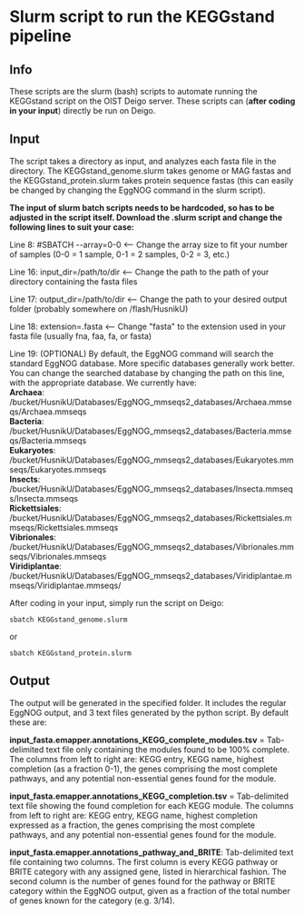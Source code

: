 # Slurm script to run the KEGGstand pipeline
## Info
These scripts are the slurm (bash) scripts to automate running the KEGGstand script on the OIST Deigo server. These scripts can (**after coding in your input**) directly be run on Deigo.

## Input
The script takes a directory as input, and analyzes each fasta file in the directory. The KEGGstand_genome.slurm takes genome or MAG fastas and the KEGGstand_protein.slurm takes protein
sequence fastas (this can easily be changed by changing the EggNOG command in the slurm script).

**The input of slurm batch scripts needs to be hardcoded, so has to be adjusted in the script itself.
Download the .slurm script and change the following lines to suit your case:**

Line 8: #SBATCH --array=0-0 <-- Change the array size to fit your number of samples (0-0 = 1 sample, 0-1 = 2 samples, 0-2 = 3, etc.)

Line 16: input_dir=/path/to/dir <-- Change the path to the path of your directory containing the fasta files  

Line 17: output_dir=/path/to/dir <-- Change the path to your desired output folder (probably somewhere on /flash/HusnikU)  

Line 18: extension=.fasta <-- Change "fasta" to the extension used in your fasta file (usually fna, faa, fa, or fasta)  

Line 19: (OPTIONAL) By default, the EggNOG command will search the standard EggNOG database. More specific databases generally work better. You can change the searched database by changing
the path on this line, with the appropriate database. We currently have:  
**Archaea**: /bucket/HusnikU/Databases/EggNOG_mmseqs2_databases/Archaea.mmseqs/Archaea.mmseqs  
**Bacteria**: /bucket/HusnikU/Databases/EggNOG_mmseqs2_databases/Bacteria.mmseqs/Bacteria.mmseqs  
**Eukaryotes**: /bucket/HusnikU/Databases/EggNOG_mmseqs2_databases/Eukaryotes.mmseqs/Eukaryotes.mmseqs  
**Insects**:  /bucket/HusnikU/Databases/EggNOG_mmseqs2_databases/Insecta.mmseqs/Insecta.mmseqs  
**Rickettsiales**: /bucket/HusnikU/Databases/EggNOG_mmseqs2_databases/Rickettsiales.mmseqs/Rickettsiales.mmseqs  
**Vibrionales**: /bucket/HusnikU/Databases/EggNOG_mmseqs2_databases/Vibrionales.mmseqs/Vibrionales.mmseqs  
**Viridiplantae**: /bucket/HusnikU/Databases/EggNOG_mmseqs2_databases/Viridiplantae.mmseqs/Viridiplantae.mmseqs/

After coding in your input, simply run the script on Deigo:
```
sbatch KEGGstand_genome.slurm
```
or 
```
sbatch KEGGstand_protein.slurm
```
## Output
The output will be generated in the specified folder. It includes the regular EggNOG output, and 3 text files generated by 
the python script. By default these are:

**input_fasta.emapper.annotations_KEGG_complete_modules.tsv** = Tab-delimited text file only containing the modules found to be 
100% complete. The columns from left to right are: KEGG entry, KEGG name, highest completion (as a fraction 0-1), the genes comprising the most complete pathways, and any potential non-essential genes found for the module.  

**input_fasta.emapper.annotations_KEGG_completion.tsv** = Tab-delimited text file showing the found completion for each KEGG
module. The columns from left to right are: KEGG entry, KEGG name, highest completion expressed as a fraction, the genes comprising the most complete pathways, and any potential non-essential genes found for the module.  

**input_fasta.emapper.annotations_pathway_and_BRITE**: Tab-delimited text file containing two columns. The first column is every KEGG pathway or BRITE category with any assigned gene, listed in hierarchical fashion. 
The second column is the number of genes found for the pathway or BRITE category within the EggNOG output, given as a fraction of the total number of genes known for the category (e.g. 3/14).
